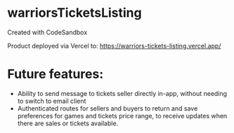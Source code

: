 # warriorsTicketsListing
Created with CodeSandbox


Product deployed via Vercel to:
https://warriors-tickets-listing.vercel.app/ 

# Future features:
- Ability to send message to tickets seller directly in-app, without needing to switch to email client
- Authenticated routes for sellers and buyers to return and save preferences for games and tickets price range, to receive updates when there are sales or tickets available.
